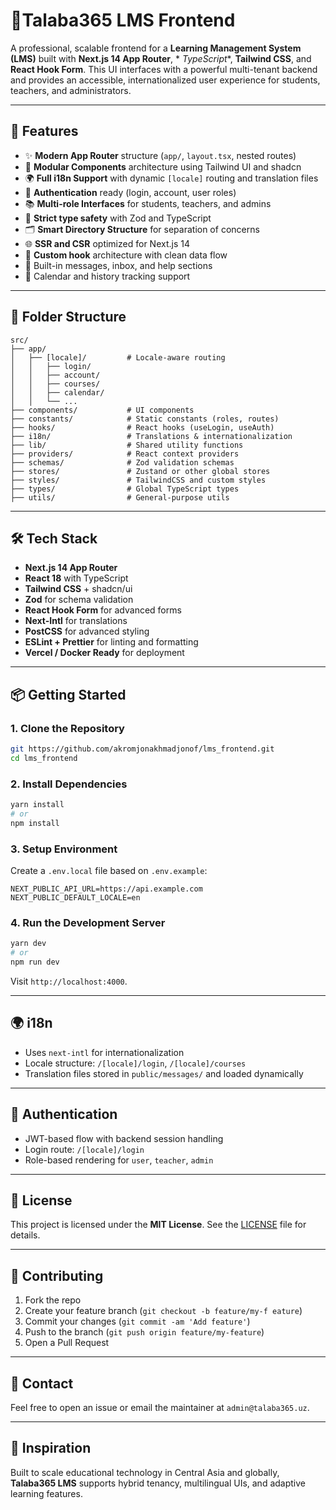 # 🧠Talaba365  LMS Frontend

A professional, scalable frontend for a **Learning Management System (LMS)** built with **Next.js 14 App Router**, *
*TypeScript**, **Tailwind CSS**, and **React Hook Form**. This UI interfaces with a powerful multi-tenant backend and
provides an accessible, internationalized user experience for students, teachers, and administrators.

---

## 🚀 Features

- ✨ **Modern App Router** structure (`app/`, `layout.tsx`, nested routes)
- 🧩 **Modular Components** architecture using Tailwind UI and shadcn
- 🌍 **Full i18n Support** with dynamic `[locale]` routing and translation files
- 🔐 **Authentication** ready (login, account, user roles)
- 📚 **Multi-role Interfaces** for students, teachers, and admins
- 🧪 **Strict type safety** with Zod and TypeScript
- 🗂 **Smart Directory Structure** for separation of concerns
- 🌐 **SSR and CSR** optimized for Next.js 14
- 🧵 **Custom hook** architecture with clean data flow
- 💬 Built-in messages, inbox, and help sections
- 📅 Calendar and history tracking support

---

## 📁 Folder Structure

```
src/
├── app/
│   ├── [locale]/         # Locale-aware routing
│   │   ├── login/
│   │   ├── account/
│   │   ├── courses/
│   │   ├── calendar/
│   │   └── ...
├── components/           # UI components
├── constants/            # Static constants (roles, routes)
├── hooks/                # React hooks (useLogin, useAuth)
├── i18n/                 # Translations & internationalization
├── lib/                  # Shared utility functions
├── providers/            # React context providers
├── schemas/              # Zod validation schemas
├── stores/               # Zustand or other global stores
├── styles/               # TailwindCSS and custom styles
├── types/                # Global TypeScript types
├── utils/                # General-purpose utils
```

---

## 🛠️ Tech Stack

- **Next.js 14 App Router**
- **React 18** with TypeScript
- **Tailwind CSS** + shadcn/ui
- **Zod** for schema validation
- **React Hook Form** for advanced forms
- **Next-Intl** for translations
- **PostCSS** for advanced styling
- **ESLint + Prettier** for linting and formatting
- **Vercel / Docker Ready** for deployment

---

## 📦 Getting Started

### 1. Clone the Repository

```bash
git https://github.com/akromjonakhmadjonof/lms_frontend.git
cd lms_frontend
```

### 2. Install Dependencies

```bash
yarn install
# or
npm install
```

### 3. Setup Environment

Create a `.env.local` file based on `.env.example`:

```env
NEXT_PUBLIC_API_URL=https://api.example.com
NEXT_PUBLIC_DEFAULT_LOCALE=en
```

### 4. Run the Development Server

```bash
yarn dev
# or
npm run dev
```

Visit `http://localhost:4000`.

---

## 🌍 i18n

- Uses `next-intl` for internationalization
- Locale structure: `/[locale]/login`, `/[locale]/courses`
- Translation files stored in `public/messages/` and loaded dynamically

---

## 🔐 Authentication

- JWT-based flow with backend session handling
- Login route: `/[locale]/login`
- Role-based rendering for `user`, `teacher`, `admin`

---

## 📄 License

This project is licensed under the **MIT License**. See the [LICENSE](LICENSE) file for details.

---

## 🤝 Contributing

1. Fork the repo
2. Create your feature branch (`git checkout -b feature/my-f eature`)
3. Commit your changes (`git commit -am 'Add feature'`)
4. Push to the branch (`git push origin feature/my-feature`)
5. Open a Pull Request

---

## 💬 Contact

Feel free to open an issue or email the maintainer at `admin@talaba365.uz`.

---

## 🧠 Inspiration

Built to scale educational technology in Central Asia and globally, **Talaba365 LMS** supports hybrid tenancy,
multilingual UIs, and adaptive learning features.
